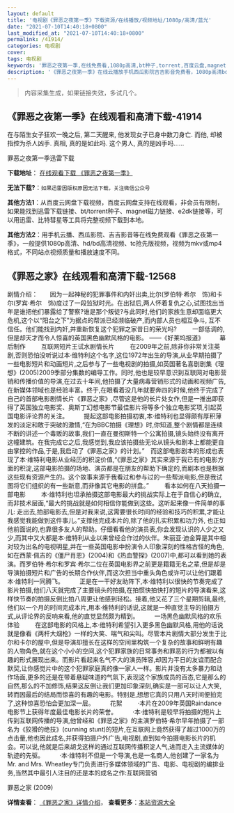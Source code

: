 ```yaml
---
layout: default
title: '电视剧《罪恶之夜第一季》下载资源/在线播放/视频地址/1080p/高清/蓝光'
date: "2021-07-10T14:40:18+0800"
last_modified_at: "2021-07-10T14:40:18+0800"
permalink: /41914/
categories: 电视剧
cover:
tags: 电视剧
keywords: '罪恶之夜第一季,在线免费看,1080p高清,bt种子,torrent,百度云盘,magnet,磁力链,迅雷下载资源'
description: '《罪恶之夜第一季》在线云播放手机西瓜影院吉吉影音免费看，1080p高清bd/hd未删减完整版和tc抢先枪版，mkv/mp4格式，附带bt/torrent种子、magnet/磁力链、百度云盘、网盘资源迅雷下载链接'
---
```


>内容采集生成，如果链接失效，多试几个。


## 《罪恶之夜第一季》在线观看和高清下载-41914

在与陌生女子狂欢一晚之后, 第二天醒来, 他发现女子已身中数刀身亡. 而他, 却被指控为杀人凶手. 真相, 真的是如此吗. 这个男人, 真的是凶手吗......


罪恶之夜第一季迅雷下载

**下载地址**： [在线观看下载 《罪恶之夜第一季》](https://www.993dy.com//vod-detail-id-10207.html) 


**无法下载?**：`如果迅雷因版权原因无法下载，关注微信公众号 `

**其他方法1**：从百度云网盘下载视频，百度云网盘支持在线观看，非会员有限制，如果能找到迅雷下载链接、bt/torrent种子、magnet磁力链接、e2dk链接等，可以用迅雷、比特彗星等工具将完整视频下载到本地。

**其他方法2**：用手机云播、西瓜影院、吉吉影音等在线免费观看《罪恶之夜第一季》，一般提供1080p高清、hd/bd高清视频、tc抢先版视频，视频为mkv或mp4格式，不同站点视频质量和播放速度不同。


## 《罪恶之家》在线观看和高清下载-12568

剧情介绍：　　因为一起神秘的犯罪事件和内奸出卖,比尔(罗伯特·希尔　饰)和卡尔(罗宾·希尔　饰)度过了一段监狱时光。在出狱后,两人怀着复仇之心,试图找出当年是谁把他们暴露给了警察?谁是那个叛徒?与此同时,他们的家族生意却面临更大危机,这个以“阳台之下”为据点的帮派已经濒临破产,而内部人员也相互争斗, 互不信任。他们能找到内奸,并重新恢复这个犯罪之家昔日的荣光吗?  　　一部低调的,但是却天才而令人惊喜的英国黑色幽默风格的电影。 ——《好莱坞报道》  　　幕后制作  　　互联网短片王试水剧情长片  　　在2009年之前,除非你非常关注英剧,否则恐怕没听说过本·维特利这个名字,这位1972年出生的导演,从业早期拍摄了一些电影短片和动画短片,之后参与了一些电视剧的拍摄,如英国著名喜剧剧集《理想》(2005)2009季部分集数的编导工作。同时,他也是较早意识到互联网对电影营销和传播价值的导演,在过去十年间,他拍摄了大量病毒营销形式的动画和视频广告,在新媒体领域也是经验丰富。终于,在眼看着没几年就要奔四的时候,他终于完成了自己的首部电影剧情长片《罪恶之家》,尽管这是他的长片处女作,但是一推出即获得了英国独立电影奖、奥斯丁幻想电影节最佳影片将等多个独立电影奖项,引起英国电影评论界的关注。  　　提起这部电影拍摄初衷,本·维特利也显得颇有厚积薄发的淡定和敢于突破的激情,“在为BBC拍摄《理想》时,你知道,整个剧情都是连续不断的讲述一个毒贩的故事,我们一直在曼彻斯特一个公寓拍摄,镜头始终没有离开这幢建筑。在我完成它之后,我感觉到,我应该拍摄些无论从镜头和剧本上都能更自由掌控的作品,于是,我启动了《罪恶之家》的计划。”　而这部电影剧本的形成也表现了本·维特利电影从业经历的积淀价值,“《罪恶之家》其实来源于我已有的电影方面的积淀,这部电影拍摄的场地、演员都是在朋友的帮助下确定的,而剧本也是根据这些现有资源产生的。这个故事来源于我看过和参与过的一些帮派电影,但是我试图将它们组织的有一些新意,而非像其它电影的拼盘。”  　　看本如何在八天拍摄一部电影  　　本·维特利也坦承拍摄这部电影最大的挑战实际上在于自信心的确立,而非技术层面,“最大的挑战就是如何相信你能做到这些。这听起来像一件简单的事儿: 走出去,拍部电影去,但是对我来说,这需要很长时间的经验和技巧的积累,才能让我感觉我能做到这件事儿。”支撑他完成本片的,除了他的扎实积累和功力外, 也正如他前面说的,也靠很多友人的帮助。仔细看看他的演员表,你会发现认识的人少之又少,而其中又大都是本·维特利从业以来曾经合作过的伙伴。朱丽亚·迪金算是其中相对较为出名的电视明星,并在一些英国电影中扮演令人印象深刻的性格古怪的角色,如在西蒙·佩吉的《僵尸肖恩》(2004)和《热血警探》(2007)中,都可以看到她的表演。而罗伯特·希尔和罗宾·希尔二位在英国电影界之前更是籍籍无名之辈,但是却是导演拍摄短片和广告的长期合作伙伴,而这次担当中重头角色或许可以让他们跟着本·维特利一同腾飞。  　　正是在一干好友助阵下,本·维特利以很快的节奏完成了影片拍摄,他们八天就完成了主要镜头的拍摄,在拍惯快拍快打的短片的导演看来,这样快节奏的拍摄反倒比拍八周更让他感到轻松。接着,他又花了三个星期剪辑,最终,他们以一个月的时间完成本片,用本·维特利的话说,这就是一种直觉主导的拍摄方式,从评论界的反响来看,他的直觉显然颇为精到。  　　一场黑色幽默风格的欢乐体验  　　在这部电影的风格上,本·维特利希望引入更多黑色幽默风格,用他的话说就是像看《两杆大烟枪》一样的大笑、喘气和尖叫。尽管本片剧情大部分发生于比尔和卡尔的屋中,但是导演却擅长在这样的空间里构筑一个复杂的故事和鲜明有趣的人物角色,就在这个小小的空间,这个犯罪家族的日常事务和罪恶的行为都被以有趣的形式展现出来。而影片看起来名气不大的演员阵容,却因为平日的友谊而配合默契,让你感觉片中的这个犯罪家庭真的像一家人一样。影片并没有太多暴力和动作场面,更多的还是在带着悬疑味道的气氛下,表现这个家族成员的百态,它是那么的自然,那么的不加修饰,结果这反倒让我们更加印象深刻,确实是一部可以让人大笑,转而因最后的结局而惊喜的有趣的电影。特别是,想想它真的只用八天时间便拍完了,这种惊喜恐怕会更加深一层。  　　花絮  　　·本片在2009年英国Raindance电影节上获得年度最佳电影长片的荣誉。  　　·本·维特利是较早将拍摄的短片上传到互联网传播的导演,他曾经和《罪恶之家》的主演罗伯特·希尔早年拍摄了一部名为《狡猾的绝技》(cunning stunt)的短片,在互联网上竟然获得了超过1000万的点击量,他也因此成名,并获得拍摄户外广告,电视剧,直到如今拍摄电影长片的机会。可以说,他就是后来胡戈这样的通过互联网传播积淀人气,进而走入主流媒体的轨迹的先驱。  　　·本·维特利不但是一个导演,也是一名商人,他创建了一家名为Mr. and Mrs. Wheatley专门负责进行多媒体领域的广告、电影、电视剧的编排业务,当然其中最引人注目的还是本的成名之作:互联网营销


罪恶之家 (2009)

**详情查看**： [《罪恶之家》详情介绍](/movie/12568/)， **查看更多**：[本站资源大全](/movie/t/all/)

